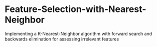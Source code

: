 # Feature-Selection-with-Nearest-Neighbor
Implementing a K-Nearest-Neighbor algorithm with forward search and backwards elimination for assessing irrelevant features
